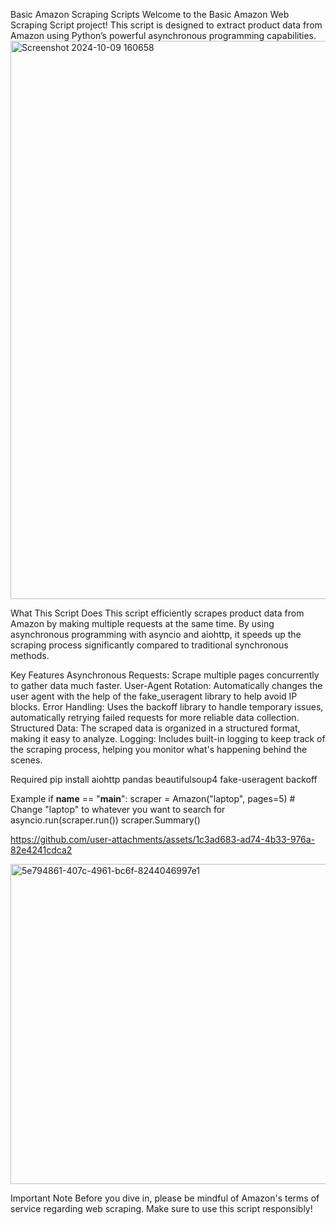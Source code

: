 Basic Amazon Scraping Scripts
Welcome to the Basic Amazon Web Scraping Script project! This script is designed to extract product data from Amazon using Python’s powerful asynchronous programming capabilities.
<img width="893" alt="Screenshot 2024-10-09 160658" src="https://github.com/user-attachments/assets/b004cea7-56f8-47e0-928a-d5093f7f029b">

What This Script Does
This script efficiently scrapes product data from Amazon by making multiple requests at the same time. By using asynchronous programming with asyncio and aiohttp, it speeds up the scraping process significantly compared to traditional synchronous methods.

Key Features
Asynchronous Requests: Scrape multiple pages concurrently to gather data much faster.
User-Agent Rotation: Automatically changes the user agent with the help of the fake_useragent library to help avoid IP blocks.
Error Handling: Uses the backoff library to handle temporary issues, automatically retrying failed requests for more reliable data collection.
Structured Data: The scraped data is organized in a structured format, making it easy to analyze.
Logging: Includes built-in logging to keep track of the scraping process, helping you monitor what's happening behind the scenes.

Required
pip install aiohttp pandas beautifulsoup4 fake-useragent backoff

Example
if __name__ == "__main__":
    scraper = Amazon("laptop", pages=5)  # Change "laptop" to whatever you want to search for
    asyncio.run(scraper.run())
     scraper.Summary()

https://github.com/user-attachments/assets/1c3ad683-ad74-4b33-976a-82e4241cdca2

<img width="512" alt="5e794861-407c-4961-bc6f-8244046997e1" src="https://github.com/user-attachments/assets/df1b1e1c-ba40-49fb-94ca-3be405df6da5">

Important Note
Before you dive in, please be mindful of Amazon's terms of service regarding web scraping. Make sure to use this script responsibly!



   
